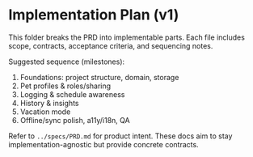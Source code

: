 # Implementation Plan (v1)

This folder breaks the PRD into implementable parts. Each file includes scope, contracts, acceptance criteria, and sequencing notes.

Suggested sequence (milestones):
1) Foundations: project structure, domain, storage
2) Pet profiles & roles/sharing
3) Logging & schedule awareness
4) History & insights
5) Vacation mode
6) Offline/sync polish, a11y/i18n, QA

Refer to `../specs/PRD.md` for product intent. These docs aim to stay implementation-agnostic but provide concrete contracts.
